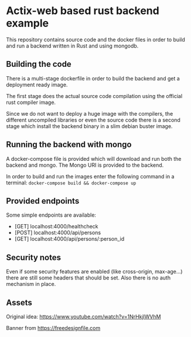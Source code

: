 # Actix-web based rust backend example

This repository contains source code and the docker files in order to build and run a backend written in Rust and using mongodb.

## Building the code

There is a multi-stage dockerfile in order to build the backend and get a deployment ready image.

The first stage does the actual source code compilation using the official rust compiler image.

Since we do not want to deploy a huge image with the compilers, the different uncompiled libraries or even the source code there is a second stage which install the backend binary in a slim debian buster image.

## Running the backend with mongo

A docker-compose file is provided which will download and run both the backend and mongo. The Mongo URI is provided to the backend.

In order to build and run the images enter the following command in a terminal:
``` docker-compose build && docker-compose up ```
 
## Provided endpoints

Some simple endpoints are available:
 - [GET] localhost:4000/healthcheck
 - [POST] localhost:4000/api/persons
 - [GET] localhost:4000/api/persons/:person_id

## Security notes
  
Even if some security features are enabled (like cross-origin, max-age...) there are still some headers that should be set. Also there is no auth mechanism in place.

## Assets

  Original idea: https://www.youtube.com/watch?v=1NrHkjlWVhM

  Banner from https://freedesignfile.com